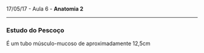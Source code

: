 17/05/17 - Aula 6 - **Anatomia 2**

---

### Estudo do Pescoço

É um tubo músculo-mucoso de aproximadamente 12,5cm



